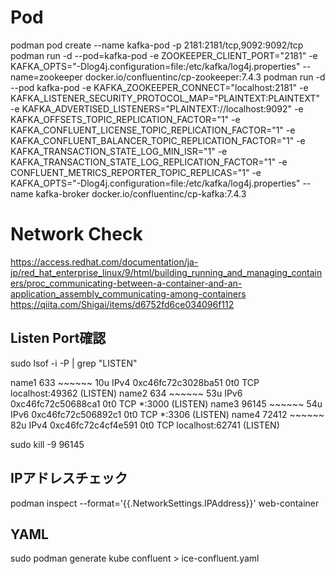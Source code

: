 # Pod
podman pod create --name kafka-pod -p 2181:2181/tcp,9092:9092/tcp
podman run -d --pod=kafka-pod -e ZOOKEEPER_CLIENT_PORT="2181" -e KAFKA_OPTS="-Dlog4j.configuration=file:/etc/kafka/log4j.properties" --name=zookeeper docker.io/confluentinc/cp-zookeeper:7.4.3
podman run -d --pod kafka-pod -e KAFKA_ZOOKEEPER_CONNECT="localhost:2181" -e KAFKA_LISTENER_SECURITY_PROTOCOL_MAP="PLAINTEXT:PLAINTEXT" -e KAFKA_ADVERTISED_LISTENERS="PLAINTEXT://localhost:9092" -e KAFKA_OFFSETS_TOPIC_REPLICATION_FACTOR="1" -e KAFKA_CONFLUENT_LICENSE_TOPIC_REPLICATION_FACTOR="1" -e KAFKA_CONFLUENT_BALANCER_TOPIC_REPLICATION_FACTOR="1" -e KAFKA_TRANSACTION_STATE_LOG_MIN_ISR="1" -e KAFKA_TRANSACTION_STATE_LOG_REPLICATION_FACTOR="1" -e CONFLUENT_METRICS_REPORTER_TOPIC_REPLICAS="1" -e KAFKA_OPTS="-Dlog4j.configuration=file:/etc/kafka/log4j.properties" --name kafka-broker docker.io/confluentinc/cp-kafka:7.4.3

# Network Check
https://access.redhat.com/documentation/ja-jp/red_hat_enterprise_linux/9/html/building_running_and_managing_containers/proc_communicating-between-a-container-and-an-application_assembly_communicating-among-containers
https://qiita.com/Shigai/items/d6752fd6ce034096f112

## Listen Port確認
sudo lsof -i -P | grep "LISTEN"

name1   633      ~~~~~~   10u  IPv4 0xc46fc72c3028ba51      0t0  TCP localhost:49362 (LISTEN)
name2   634      ~~~~~~   53u  IPv6 0xc46fc72c50688ca1      0t0  TCP *:3000 (LISTEN)
name3   96145    ~~~~~~   54u  IPv6 0xc46fc72c506892c1      0t0  TCP *:3306 (LISTEN)
name4   72412    ~~~~~~   82u  IPv4 0xc46fc72c4cf4e591      0t0  TCP localhost:62741 (LISTEN)

sudo kill -9 96145

## IPアドレスチェック
podman inspect --format='{{.NetworkSettings.IPAddress}}' web-container

## YAML
sudo podman generate kube confluent > ice-confluent.yaml